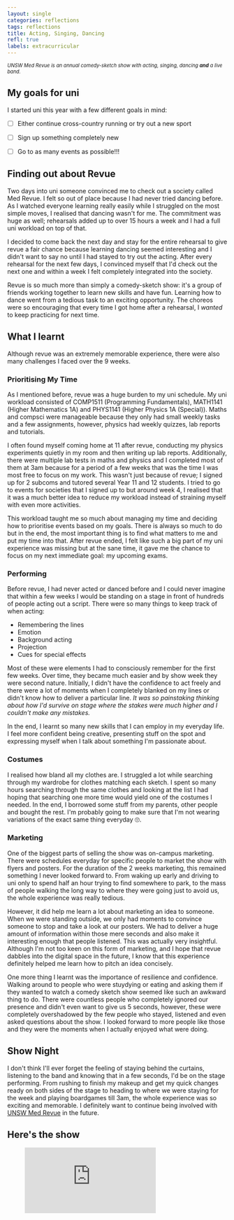 ```yaml
---
layout: single
categories: reflections
tags: reflections
title: Acting, Singing, Dancing
refl: true
labels: extracurricular
---
```


*<span style="font-size: 0.8em">UNSW Med Revue is an annual comedy-sketch show with acting, singing, dancing **and** a live band.</span>*

## My goals for uni

I started uni this year with a few different goals in mind:
- [ ] Either continue cross-country running or try out a new sport
- [ ] Sign up something completely new
- [ ] Go to as many events as possible!!!


## Finding out about Revue

Two days into uni someone convinced me to check out a society called Med Revue. I felt so out of place because I had never tried dancing before. As I watched everyone learning really easily while I struggled on the most simple moves, I realised that dancing wasn't for me. The commitment was huge as well; rehearsals added up to over 15 hours a week and I had a full uni workload on top of that.

I decided to come back the next day and stay for the entire rehearsal to give revue a fair chance because learning dancing seemed interesting and I didn't want to say no until I had stayed to try out the acting. After every rehearsal for the next few days, I convinced myself that I'd check out the next one and within a week I felt completely integrated into the society.

Revue is so much more than simply a comedy-sketch show: it's a group of friends working together to learn new skills and have fun. Learning how to dance went from a tedious task to an exciting opportunity. The choreos were so encouraging that every time I got home after a rehearsal, I *wanted* to keep practicing for next time.

## What I learnt

Although revue was an extremely memorable experience, there were also many challenges I faced over the 9 weeks.

### Prioritising My Time

As I mentioned before, revue was a huge burden to my uni schedule. My uni workload consisted of COMP1511 (Programming Fundamentals), MATH1141 (Higher Mathematics 1A) and PHYS1141 (Higher Physics 1A (Special)). Maths and compsci were manageable because they only had small weekly tasks and a few assignments, however, physics had weekly quizzes, lab reports and tutorials.

I often found myself coming home at 11 after revue, conducting my physics experiments quietly in my room and then writing up lab reports. Additionally, there were multiple lab tests in maths and physics and I completed most of them at 3am because for a period of a few weeks that was the time I was most free to focus on my work. This wasn't just because of revue; I signed up for 2 subcoms and tutored several Year 11 and 12 students. I tried to go to events for societies that I signed up to but around week 4, I realised that it was a much better idea to reduce my workload instead of straining myself with even more activities.

This workload taught me so much about managing my time and deciding how to prioritise events based on my goals. There is always so much to do but in the end, the most important thing is to find what matters to me and put my time into that. After revue ended, I felt like such a big part of my uni experience was missing but at the sane time, it gave me the chance to focus on my next immediate goal: my upcoming exams.

### Performing

Before revue, I had never acted or danced before and I could never imagine that within a few weeks I would be standing on a stage in front of hundreds of people acting out a script. There were so many things to keep track of when acting:

- Remembering the lines
- Emotion
- Background acting
- Projection
- Cues for special effects

Most of these were elements I had to consciously remember for the first few weeks. Over time, they became much easier and by show week they were second nature. Initially, I didn't have the confidence to act freely and there were a lot of moments when I completely blanked on my lines or didn't know how to deliver a particular line. *It was so painstaking thinking about how I'd survive on stage where the stakes were much higher and I couldn't make any mistakes.*

In the end, I learnt so many new skills that I can employ in my everyday life. I feel more confident being creative, presenting stuff on the spot and expressing myself when I talk about something I'm passionate about.

### Costumes

I realised how bland all my clothes are. I struggled a lot while searching through my wardrobe for clothes matching each sketch. I spent so many hours searching through the same clothes and looking at the list I had hoping that searching one more time would yield one of the costumes I needed. In the end, I borrowed some stuff from my parents, other people and bought the rest. I'm probably going to make sure that I'm not wearing variations of the exact same thing everyday 🙄.

### Marketing

One of the biggest parts of selling the show was on-campus marketing. There were schedules everyday for specific people to market the show with flyers and posters. For the duration of the 2 weeks marketing, this remained something I never looked forward to. From waking up early and driving to uni only to spend half an hour trying to find somewhere to park, to the mass of people walking the long way to where they were going just to avoid us, the whole experience was really tedious.

However, it did help me learn a lot about marketing an idea to someone. When we were standing outside, we only had moments to convince someone to stop and take a look at our posters. We had to deliver a huge amount of information within those mere seconds and also make it interesting enough that people listened. This was actually very insightful. Although I'm not too keen on this form of marketing, and I hope that revue dabbles into the digital space in the future, I know that this experience definitely helped me learn how to pitch an idea concisely.

One more thing I learnt was the importance of resilience and confidence. Walking around to people who were stuydying or eating and asking them if they wanted to watch a comedy sketch show seemed like such an awkward thing to do. There were countless people who completely ignored our presence and didn't even want to give us 5 seconds, however, these were completely overshadowed by the few people who stayed, listened and even asked questions about the show. I looked forward to more people like those and they were the moments when I actually enjoyed what were doing.


## Show Night

I don't think I'll ever forget the feeling of staying behind the curtains, listening to the band and knowing that in a few seconds, I'd be on the stage performing. From rushing to finish my makeup and get my quick changes ready on both sides of the stage to heading to where we were staying for the week and playing boardgames till 3am, the whole experience was so exciting and memorable. I definitely want to continue being involved with [UNSW Med Revue](https://www.facebook.com/MedRevue) in the future.

## Here's the show

<figure class="video_container">
  <iframe src="https://www.youtube.com/embed/S4OcAw0RhZo" frameborder="0" allowfullscreen="true"> </iframe>
</figure>
